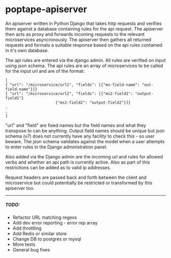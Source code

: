 # poptape-apiserver

An apiserver written in Python Django that takes http requests and verifies 
them against a database containing rules for the api request. The apiserver 
then acts as proxy and forwards incoming requests to the relevant microservices
asyncronously. The apiserver then gathers all returned requests and formats a 
suitable response based on the api rules contained in it's own database. 

The api rules are entered via the django admin. All rules are verified on input 
using json schema. The api rules are an array of microservices to be called for
the input url and are of the format:
```
[
{ "url": "/microservice/url1", "fields": [{"ms-field-name": "out-field-name"}]}
{ "url": "/microservice/url2", "fields": [{"ms2-field1": "output-field1"}
					  {"ms2-field2": "output-field2"}]}
.
.
]
```
"url" and "field" are fixed names but the field names and what they transpose
to can be anything. Output field names should be unique but json schema (v7)
does not currently have any facility to check this - so user beware. The json
schema validates against the model when a user attempts to enter rules in the 
Django administration panel.

Also added via the Django admin are the incoming url and rules for allowed 
verbs and whether an api path is currently active. Also as part of this 
restrictions can be added as to valid ip addresses.

Request headers are passed back and forth between the client and microservice
but could potentially be restricted or transformed by this apiserver too.

------

##### TODO:

* Refactor URL matching regexs
* Add dev error reporting - error rep array
* Add throttling
* Add Redis or similar store
* Change DB to postgres or mysql
* More tests
* General bug fixes
